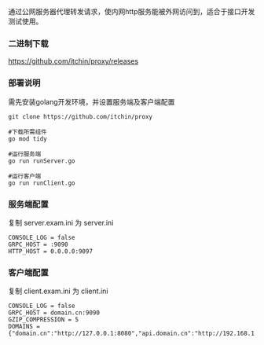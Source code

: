 通过公网服务器代理转发请求，使内网http服务能被外网访问到，适合于接口开发测试使用。


### 二进制下载

https://github.com/itchin/proxy/releases


### 部署说明

需先安装golang开发环境，并设置服务端及客户端配置

```
git clone https://github.com/itchin/proxy

#下载所需组件
go mod tidy

#运行服务端
go run runServer.go

#运行客户端
go run runClient.go
```

### 服务端配置

复制 server.exam.ini 为 server.ini

```
CONSOLE_LOG = false
GRPC_HOST = :9090
HTTP_HOST = 0.0.0.0:9097
```

### 客户端配置

复制 client.exam.ini 为 client.ini

```
CONSOLE_LOG = false
GRPC_HOST = domain.cn:9090
GZIP_COMPRESSION = 5
DOMAINS = {"domain.cn":"http://127.0.0.1:8080","api.domain.cn":"http://192.168.1.100"}
```